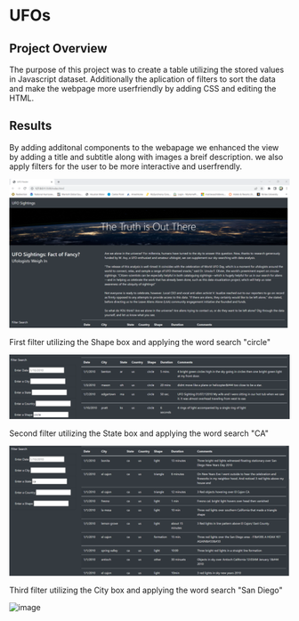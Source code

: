 # UFOs

## Project Overview

The purpose of this project was to create a table utilizing the stored values in Javascript dataset. Additionally the aplication of filters to sort the data and make the webpage more userfriendly by adding CSS and editing the HTML.

## Results

By adding additonal components to the webapage we enhanced the view by adding a title and subtitle along with images a breif description. we also apply filters for the user to be more interactive and userfrendly. 

![image](https://github.com/Dibarra11/UFOs/blob/f4a0dc81ab32de264819c7be37b0fffc7e7f2327/static/Images/1.png)

First filter utilizing the Shape box and applying the word search "circle"

![image](https://github.com/Dibarra11/UFOs/blob/284f992ca29ab24f43efa661c5903885fc2bb067/static/Images/2.png)

Second filter utilizing the State box and applying the word search "CA"

![image](https://github.com/Dibarra11/UFOs/blob/041710eff4d66749c9f0c314ee3a969326d5b498/static/Images/3.png)

Third filter utilizing the City box and applying the word search "San Diego"

![image]()
